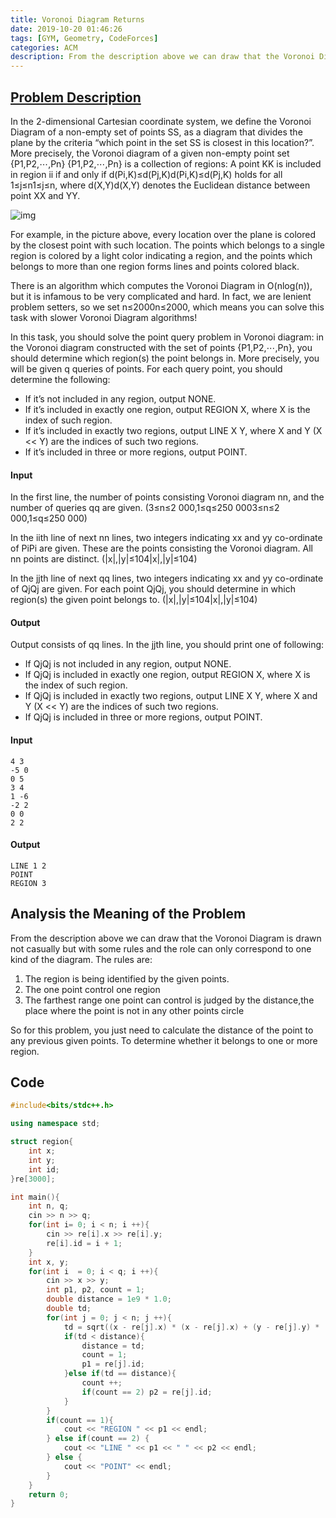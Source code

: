 ```yaml
---
title: Voronoi Diagram Returns
date: 2019-10-20 01:46:26
tags: [GYM, Geometry, CodeForces]
categories: ACM
description: From the description above we can draw that the Voronoi Diagram is drawn not casually but with some rules and the role can only correspond to one kind of the diagram.
---
```


## [Problem Description](https://codeforces.com/gym/102058/problem/K)

In the 2-dimensional Cartesian coordinate system, we define the Voronoi Diagram of a non-empty set of points SS, as a diagram that divides the plane by the criteria “which point in the set SS is closest in this location?”. More precisely, the Voronoi diagram of a given non-empty point set {P1,P2,⋯,Pn} {P1,P2,⋯,Pn} is a collection of regions: A point KK is included in region ii if and only if d(Pi,K)≤d(Pj,K)d(Pi,K)≤d(Pj,K) holds for all 1≤j≤n1≤j≤n, where d(X,Y)d(X,Y) denotes the Euclidean distance between point XX and YY.

![img](https://vj.z180.cn/bc3d9eeded6d2d40ab23c4303926dd8a?v=1570359121)

For example, in the picture above, every location over the plane is colored by the closest point with such location. The points which belongs to a single region is colored by a light color indicating a region, and the points which belongs to more than one region forms lines and points colored black.

There is an algorithm which computes the Voronoi Diagram in O(nlog(n)), but it is infamous to be very complicated and hard. In fact, we are lenient problem setters, so we set n≤2000n≤2000, which means you can solve this task with slower Voronoi Diagram algorithms!

In this task, you should solve the point query problem in Voronoi diagram: in the Voronoi diagram constructed with the set of points {P1,P2,⋯,Pn}, you should determine which region(s) the point belongs in. More precisely, you will be given q queries of points. For each query point, you should determine the following:

- If it’s not included in any region, output NONE.
- If it’s included in exactly one region, output REGION X, where X is the index of such region.
- If it’s included in exactly two regions, output LINE X Y, where X and Y (X << Y) are the indices of such two regions.
- If it’s included in three or more regions, output POINT.

#### Input

 In the first line, the number of points consisting Voronoi diagram nn, and the number of queries qq are given. (3≤n≤2 000,1≤q≤250 0003≤n≤2 000,1≤q≤250 000)

In the iith line of next nn lines, two integers indicating xx and yy co-ordinate of PiPi are given. These are the points consisting the Voronoi diagram. All nn points are distinct. (|x|,|y|≤104|x|,|y|≤104)

In the jjth line of next qq lines, two integers indicating xx and yy co-ordinate of QjQj are given. For each point QjQj, you should determine in which region(s) the given point belongs to. (|x|,|y|≤104|x|,|y|≤104)

#### Output

Output consists of qq lines. In the jjth line, you should print one of following:

- If QjQj is not included in any region, output NONE.
- If QjQj is included in exactly one region, output REGION X, where X is the index of such region.
- If QjQj is included in exactly two regions, output LINE X Y, where X and Y (X << Y) are the indices of such two regions.
- If QjQj is included in three or more regions, output POINT.

#### Input

```
4 3
-5 0
0 5
3 4
1 -6
-2 2
0 0
2 2
```

#### Output

```
LINE 1 2
POINT
REGION 3
```

## Analysis the Meaning of the Problem

From the description above we can draw that the Voronoi Diagram is drawn not casually but with some rules and the role can only correspond to one kind of the diagram. The rules are:

1. The region is being identified by the given points.
2. The one point control one region
3. The farthest range one point can control is judged by the distance,the place where the point is not in any other points circle

So for this problem, you just need to calculate the distance of the point to any previous given points. To determine whether it belongs to one or more region.

## Code

```c++
#include<bits/stdc++.h>

using namespace std;

struct region{
	int x;
	int y;
	int id;
}re[3000];

int main(){
	int n, q;
	cin >> n >> q;
	for(int i= 0; i < n; i ++){
		cin >> re[i].x >> re[i].y;
		re[i].id = i + 1;
	}
	int x, y;
	for(int i  = 0; i < q; i ++){
		cin >> x >> y;
		int p1, p2, count = 1;
		double distance = 1e9 * 1.0;
		double td;
		for(int j = 0; j < n; j ++){
			td = sqrt((x - re[j].x) * (x - re[j].x) + (y - re[j].y) * (y - re[j].y));
			if(td < distance){
				distance = td;
				count = 1;
				p1 = re[j].id;
			}else if(td == distance){
				count ++;
				if(count == 2) p2 = re[j].id;
			}
		}
		if(count == 1){
			cout << "REGION " << p1 << endl;
		} else if(count == 2) {
			cout << "LINE " << p1 << " " << p2 << endl;
		} else {
			cout << "POINT" << endl;
		}
	}
	return 0;
}
```